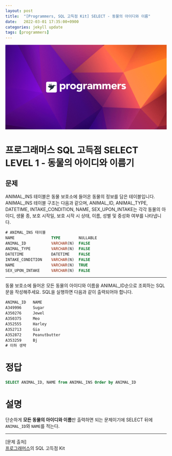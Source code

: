 ```yaml
---
layout: post
title:  "[Programmers, SQL 고득점 Kit] SELECT - 동물의 아이디와 이름"
date:   2022-03-01 17:35:00+0900
categories: jekyll update
tags: [programmers]
---
```


<p align="center"><img src="/assets/img/blog/정보/프로그래머스.png"></p>

# 프로그래머스 SQL 고득점 SELECT LEVEL 1 - 동물의 아이디와 이름기
## 문제
ANIMAL_INS 테이블은 동물 보호소에 들어온 동물의 정보를 담은 테이블입니다. ANIMAL_INS 테이블 구조는 다음과 같으며, ANIMAL_ID, ANIMAL_TYPE, DATETIME, INTAKE_CONDITION, NAME, SEX_UPON_INTAKE는 각각 동물의 아이디, 생물 종, 보호 시작일, 보호 시작 시 상태, 이름, 성별 및 중성화 여부를 나타냅니다.  

```sql
# ANIMAL_INS 테이블
NAME                TYPE        NULLABLE
ANIMAL_ID           VARCHAR(N)	FALSE
ANIMAL_TYPE         VARCHAR(N)	FALSE
DATETIME            DATETIME	FALSE
INTAKE_CONDITION    VARCHAR(N)	FALSE
NAME                VARCHAR(N)	TRUE
SEX_UPON_INTAKE     VARCHAR(N)	FALSE
```
  
---
  
동물 보호소에 들어온 모든 동물의 아이디와 이름을 ANIMAL_ID순으로 조회하는 SQL문을 작성해주세요. SQL을 실행하면 다음과 같이 출력되어야 합니다.   

```sql
ANIMAL_ID	NAME
A349996 	Sugar
A350276 	Jewel
A350375 	Meo
A352555 	Harley
A352713 	Gia
A352872 	Peanutbutter
A353259 	Bj
# 이하 생략
```


# 정답
```sql
SELECT ANIMAL_ID, NAME from ANIMAL_INS Order by ANIMAL_ID
```

# 설명
단순하게 **모든 동물의 아이디와 이름**만 출력하면 되는 문제이기에 SELECT 뒤에 `ANIMAL_ID`와 `NAME`를 적는다.  

---
[문제 출처]  
[프로그래머스](https://programmers.co.kr/)의 SQL 고득점 Kit  